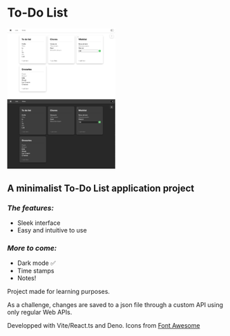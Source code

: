 # To-Do List

<img src='public/demo-light.png' alt='To-do List app demo image' width=49.7%/> <img src='public/demo-night.png' alt='To-do List app demo image' width=49.7%/>

## A minimalist To-Do List application project

### _The features:_

- Sleek interface
- Easy and intuitive to use

### _More to come:_

- Dark mode ✅
- Time stamps
- Notes!

Project made for learning purposes.

As a challenge, changes are saved to a json file through a custom API using only regular Web APIs.

Developped with Vite/React.ts and Deno.
Icons from [Font Awesome](https://fontawesome.com/)
